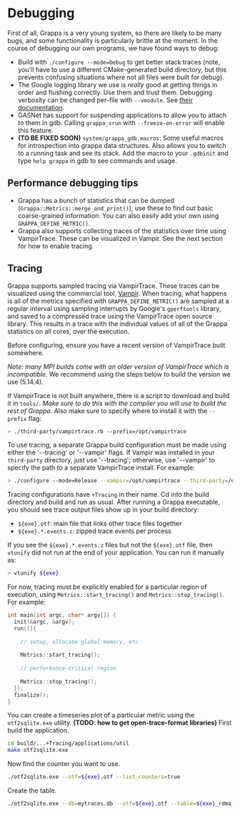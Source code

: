 Debugging
===============================================================================

First of all, Grappa is a very young system, so there are likely to be many bugs, and some functionality is particularly brittle at the moment. In the course of debugging our own programs, we have found ways to debug:

* Build with `./configure --mode=Debug` to get better stack traces (note, you'll have to use a different CMake-generated build directory, but this prevents confusing situations where not all files were built for debug).
* The Google logging library we use is *really* good at getting things in order and flushing correctly. Use them and trust them. Debugging verbosity can be changed per-file with `--vmodule`. See [their documentation](http://google-glog.googlecode.com/svn/trunk/doc/glog.html).
* GASNet has support for suspending applications to allow you to attach to them in gdb. Calling `grappa_srun` with `--freeze-on-error` will enable this feature.
* **(TO BE FIXED SOON)** `system/grappa_gdb.macros`: Some useful macros for introspection into grappa data structures. Also allows you to switch to a running task and see its stack. Add the macro to your `.gdbinit` and type `help grappa` in gdb to see commands and usage.

Performance debugging tips
-------------------------------------------------------------------------------

* Grappa has a bunch of statistics that can be dumped (`Grappa::Metrics::merge_and_print()`), use these to find out basic coarse-grained information. You can also easily add your own using `GRAPPA_DEFINE_METRIC()`.
* Grappa also supports collecting traces of the statistics over time using VampirTrace. These can be visualized in Vampir. See the next section for how to enable tracing.

Tracing
-------------------------------------------------------------------------------

Grappa supports sampled tracing via VampirTrace. These traces can be visualized using the commercial tool, [Vampir](http://www.vampir.eu/). When tracing, what happens is all of the metrics specified with `GRAPPA_DEFINE_METRIC()` are sampled at a regular interval using sampling interrupts by Google's `gperftools` library, and saved to a compressed trace using the VampirTrace open source library. This results in a trace with the individual values of all of the Grappa statistics on all cores, over the execution.

Before configuring, ensure you have a recent version of VampirTrace built somewhere.

*Note: many MPI builds come with an older version of VampirTrace which is incompatible.* We recommend using the steps below to build the version we use (5.14.4).

 If VampirTrace is not built anywhere, there is a script to download and build it in `tools/`. *Make sure to do this with the compiler you will use to build the rest of Grappa*. Also make sure to specify where to install it with the `--prefix` flag:

```bash
> ./third-party/vampirtrace.rb --prefix=/opt/vampirtrace
```

To use tracing, a separate Grappa build configuration must be made using either the '--tracing' or '--vampir' flags. If Vampir was installed in your `third-party` directory, just use '--tracing'; otherwise, use '--vampir' to specify the path to a separate VampirTrace install. For example:

```bash
> ./configure --mode=Release --vampir=/opt/vampirtrace --third-party=/opt/grappa-third-party
```

Tracing configurations have `+Tracing` in their name. Cd into the build directory and build and run as usual. After running a Grappa executable, you should see trace output files show up in your build directory:

* `${exe}.otf`: main file that links other trace files together
* `${exe}.*.events.z`: zipped trace events per process

If you see the `${exe}.*.events.z` files but not the `${exe}.otf` file, then `vtunify` did not run at the end of your application. You can run it manually as:

```bash
> vtunify ${exe}
```

For now, tracing must be explicitly enabled for a particular region of execution, using `Metrics::start_tracing()` and `Metrics::stop_tracing()`. For example:

```cpp
int main(int argc, char* argv[]) {
  init(&argc, &argv);
  run([]{
    
    // setup, allocate global memory, etc
    
    Metrics::start_tracing();
    
    // performance-critical region
    
    Metrics::stop_tracing();
  });
  finalize();
}
```

You can create a timeseries plot of a particular metric using the `otf2sqlite.exe` utility.
**(TODO: how to get open-trace-format libraries)**
First build the application.
```bash
cd build/...+Tracing/applications/util
make otf2sqlite.exe
```

Now find the counter you want to use.
```bash
./otf2sqlite.exe --otf=${exe}.otf --list_counters=true
```

Create the table.
```bash
./otf2sqlite.exe --db=mytraces.db --otf=${exe}.otf --table=${exe}_rdma_message_bytes --counter=rdma_message_bytes
```
